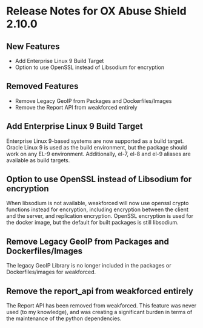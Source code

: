 # Release Notes for OX Abuse Shield 2.10.0

<!-- {% raw %} -->

## New Features

* Add Enterprise Linux 9 Build Target
* Option to use OpenSSL instead of Libsodium for encryption

## Removed Features
- Remove Legacy GeoIP from Packages and Dockerfiles/Images
- Remove the Report API from weakforced entirely

## Add Enterprise Linux 9 Build Target

Enterprise Linux 9-based systems are now supported as a build target. Oracle Linux 9 is used as the 
build environment, but the package should work on any EL-9 environment. Additionally, el-7, el-8 and el-9 aliases
are available as build targets.

## Option to use OpenSSL instead of Libsodium for encryption

When libsodium is not available, weakforced will now use openssl crypto functions instead for encryption, including
encryption between the client and the server, and replication encryption. OpenSSL encryption is used for the
docker image, but the default for built packages is still libsodium.

## Remove Legacy GeoIP from Packages and Dockerfiles/Images

The legacy GeoIP Library is no longer included in the packages or Dockerfiles/images for weakforced.

## Remove the report_api from weakforced entirely

The Report API has been removed from weakforced. This feature was never used (to my knowledge), and was creating
a significant burden in terms of the maintenance of the python dependencies.

<!-- {% endraw %} -->